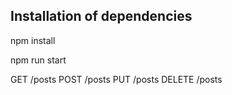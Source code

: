 ## Installation of dependencies

npm install

npm run start

GET /posts 
POST  /posts
PUT  /posts
DELETE  /posts

